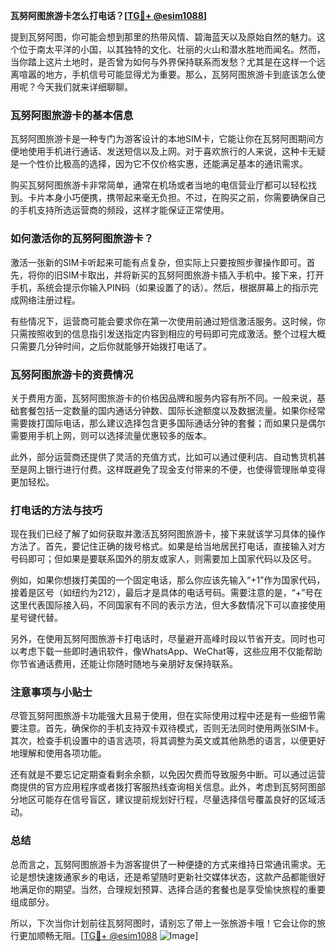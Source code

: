 **瓦努阿图旅游卡怎么打电话？[[TG💪+ @esim1088](https://t.me/s/esim1088)]**

提到瓦努阿图，你可能会想到那里的热带风情、碧海蓝天以及原始自然的魅力。这个位于南太平洋的小国，以其独特的文化、壮丽的火山和潜水胜地而闻名。然而，当你踏上这片土地时，是否曾为如何与外界保持联系而发愁？尤其是在这样一个远离喧嚣的地方，手机信号可能显得尤为重要。那么，瓦努阿图旅游卡到底该怎么使用呢？今天我们就来详细聊聊。

### 瓦努阿图旅游卡的基本信息

瓦努阿图旅游卡是一种专门为游客设计的本地SIM卡，它能让你在瓦努阿图期间方便地使用手机进行通话、发送短信以及上网。对于喜欢旅行的人来说，这种卡无疑是一个性价比极高的选择，因为它不仅价格实惠，还能满足基本的通讯需求。

购买瓦努阿图旅游卡非常简单，通常在机场或者当地的电信营业厅都可以轻松找到。卡片本身小巧便携，携带起来毫无负担。不过，在购买之前，你需要确保自己的手机支持所选运营商的频段，这样才能保证正常使用。

### 如何激活你的瓦努阿图旅游卡？

激活一张新的SIM卡听起来可能有点复杂，但实际上只要按照步骤操作即可。首先，将你的旧SIM卡取出，并将新买的瓦努阿图旅游卡插入手机中。接下来，打开手机，系统会提示你输入PIN码（如果设置了的话）。然后，根据屏幕上的指示完成网络注册过程。

有些情况下，运营商可能会要求你在第一次使用前通过短信激活服务。这时候，你只需按照收到的信息指引发送指定内容到相应的号码即可完成激活。整个过程大概只需要几分钟时间，之后你就能够开始拨打电话了。

### 瓦努阿图旅游卡的资费情况

关于费用方面，瓦努阿图旅游卡的价格因品牌和服务内容有所不同。一般来说，基础套餐包括一定数量的国内通话分钟数、国际长途额度以及数据流量。如果你经常需要拨打国际电话，那么建议选择包含更多国际通话分钟的套餐；而如果只是偶尔需要用手机上网，则可以选择流量优惠较多的版本。

此外，部分运营商还提供了灵活的充值方式，比如可以通过便利店、自动售货机甚至是网上银行进行付费。这样既避免了现金支付带来的不便，也使得管理账单变得更加轻松。

### 打电话的方法与技巧

现在我们已经了解了如何获取并激活瓦努阿图旅游卡，接下来就该学习具体的操作方法了。首先，要记住正确的拨号格式。如果是给当地居民打电话，直接输入对方号码即可；但如果是要联系国外的朋友或家人，则需要加上国家代码以及区号。

例如，如果你想拨打美国的一个固定电话，那么你应该先输入“+1”作为国家代码，接着是区号（如纽约为212），最后才是具体的电话号码。需要注意的是，“+”号在这里代表国际接入码，不同国家有不同的表示方法，但大多数情况下可以直接使用星号键代替。

另外，在使用瓦努阿图旅游卡打电话时，尽量避开高峰时段以节省开支。同时也可以考虑下载一些即时通讯软件，像WhatsApp、WeChat等，这些应用不仅能帮助你节省通话费用，还能让你随时随地与亲朋好友保持联系。

### 注意事项与小贴士

尽管瓦努阿图旅游卡功能强大且易于使用，但在实际使用过程中还是有一些细节需要注意。首先，确保你的手机支持双卡双待模式，否则无法同时使用两张SIM卡。其次，检查手机设置中的语言选项，将其调整为英文或其他熟悉的语言，以便更好地理解和使用各项功能。

还有就是不要忘记定期查看剩余余额，以免因欠费而导致服务中断。可以通过运营商提供的官方应用程序或者拨打客服热线查询相关信息。此外，考虑到瓦努阿图部分地区可能存在信号盲区，建议提前规划好行程，尽量选择信号覆盖良好的区域活动。

### 总结

总而言之，瓦努阿图旅游卡为游客提供了一种便捷的方式来维持日常通讯需求。无论是想快速拨通家乡的电话，还是希望随时更新社交媒体状态，这款产品都能很好地满足你的期望。当然，合理规划预算、选择合适的套餐也是享受愉快旅程的重要组成部分。

所以，下次当你计划前往瓦努阿图时，请别忘了带上一张旅游卡哦！它会让你的旅行更加顺畅无阻。[[TG💪+ @esim1088](https://t.me/s/esim1088) ![Image](https://i.postimg.cc/4NQfJmqS/Snipaste-2025-05-13-00-14-12.png)]